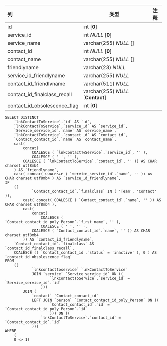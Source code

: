 | 列                           | 类型                              | 注释 |
| :--------------------------- | --------------------------------- | ---- |
| id                           | int [**0**]                       |      |
| service_id                   | int *NULL* [**0**]                |      |
| service_name                 | varchar(255) *NULL* []            |      |
| contact_id                   | int *NULL* [**0**]                |      |
| contact_name                 | varchar(255) *NULL* []            |      |
| friendlyname                 | varchar(23) *NULL*                |      |
| service_id_friendlyname      | varchar(255) *NULL*               |      |
| contact_id_friendlyname      | varchar(511) *NULL*               |      |
| contact_id_finalclass_recall | varchar(255) *NULL* [**Contact**] |      |
| contact_id_obsolescence_flag | int [**0**]                       |      |

```
SELECT DISTINCT
	`lnkContactToService`.`id` AS `id`,
	`lnkContactToService`.`service_id` AS `service_id`,
	`Service_service_id`.`name` AS `service_name`,
	`lnkContactToService`.`contact_id` AS `contact_id`,
	`Contact_contact_id`.`name` AS `contact_name`,
	cast(
		concat(
			COALESCE ( `lnkContactToService`.`service_id`, '' ),
			COALESCE ( ' ', '' ),
		COALESCE ( `lnkContactToService`.`contact_id`, '' )) AS CHAR charset utf8mb4 
	) AS `friendlyname`,
	cast( concat( COALESCE ( `Service_service_id`.`name`, '' )) AS CHAR charset utf8mb4 ) AS `service_id_friendlyname`,
IF
	((
			`Contact_contact_id`.`finalclass` IN ( 'Team', 'Contact' )),
		cast( concat( COALESCE ( `Contact_contact_id`.`name`, '' )) AS CHAR charset utf8mb4 ),
		cast(
			concat(
				COALESCE ( `Contact_contact_id_poly_Person`.`first_name`, '' ),
				COALESCE ( ' ', '' ),
			COALESCE ( `Contact_contact_id`.`name`, '' )) AS CHAR charset utf8mb4 
		)) AS `contact_id_friendlyname`,
	`Contact_contact_id`.`finalclass` AS `contact_id_finalclass_recall`,
	COALESCE (( `Contact_contact_id`.`status` = 'inactive' ), 0 ) AS `contact_id_obsolescence_flag` 
FROM
	((
			`lnkcontacttoservice` `lnkContactToService`
			JOIN `service` `Service_service_id` ON ((
					`lnkContactToService`.`service_id` = `Service_service_id`.`id` 
				)))
		JOIN (
			`contact` `Contact_contact_id`
			LEFT JOIN `person` `Contact_contact_id_poly_Person` ON ((
					`Contact_contact_id`.`id` = `Contact_contact_id_poly_Person`.`id` 
					))) ON ((
				`lnkContactToService`.`contact_id` = `Contact_contact_id`.`id` 
			))) 
WHERE
	(
	0 <> 1)
```

